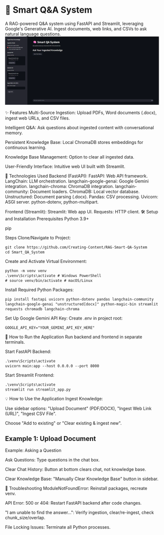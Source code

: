 
# 🧠 Smart Q&A System
A RAG-powered Q&A system using FastAPI and Streamlit, leveraging Google's Generative AI. Ingest documents, web links, and CSVs to ask natural language questions.
![](output_images/web_layout1.png)

✨ Features
Multi-Source Ingestion: Upload PDFs, Word documents (.docx), ingest web URLs, and CSV files.

Intelligent Q&A: Ask questions about ingested content with conversational memory.

Persistent Knowledge Base: Local ChromaDB stores embeddings for continuous learning.

Knowledge Base Management: Option to clear all ingested data.

User-Friendly Interface: Intuitive web UI built with Streamlit.

🚀 Technologies Used
Backend (FastAPI):
FastAPI: Web API framework.
LangChain: LLM orchestration.
langchain-google-genai: Google Gemini integration.
langchain-chroma: ChromaDB integration.
langchain-community: Document loaders.
ChromaDB: Local vector database.
Unstructured: Document parsing (.docx).
Pandas: CSV processing.
Uvicorn: ASGI server.
python-dotenv, python-multipart.

Frontend (Streamlit):
Streamlit: Web app UI.
Requests: HTTP client.
🛠️ Setup and Installation
Prerequisites
Python 3.9+

pip

Steps
Clone/Navigate to Project:

```
git clone https://github.com/Creating-Content/RAG-Smart-QA-System
cd Smart_QA_System
```

Create and Activate Virtual Environment:
```
python -m venv venv
.\venv\Scripts\activate # Windows PowerShell
# source venv/bin/activate # macOS/Linux
```

Install Required Python Packages:
```
pip install fastapi uvicorn python-dotenv pandas langchain-community langchain-google-genai "unstructured[docx]" python-magic-bin streamlit requests chromadb langchain-chroma
```
Set Up Google Gemini API Key:
Create .env in project root:
```
GOOGLE_API_KEY="YOUR_GEMINI_API_KEY_HERE"
```
🏃 How to Run the Application
Run backend and frontend in separate terminals.

Start FastAPI Backend:
```
.\venv\Scripts\activate
uvicorn main:app --host 0.0.0.0 --port 8000
```
Start Streamlit Frontend:
```
.\venv\Scripts\activate
streamlit run streamlit_app.py
```
💡 How to Use the Application
Ingest Knowledge:

Use sidebar options: "Upload Document" (PDF/DOCX), "Ingest Web Link (URL)", "Ingest CSV File".

Choose "Add to existing" or "Clear existing & ingest new".

## Example 1: Upload Document

Example: Asking a Question

Ask Questions: Type questions in the chat box.

Clear Chat History: Button at bottom clears chat, not knowledge base.

Clear Knowledge Base: "Manually Clear Knowledge Base" button in sidebar.

🛑 Troubleshooting
ModuleNotFoundError: Reinstall packages, recreate venv.

API Error: 500 or 404: Restart FastAPI backend after code changes.

"I am unable to find the answer...": Verify ingestion, clear/re-ingest, check chunk_size/overlap.

File Locking Issues: Terminate all Python processes.
